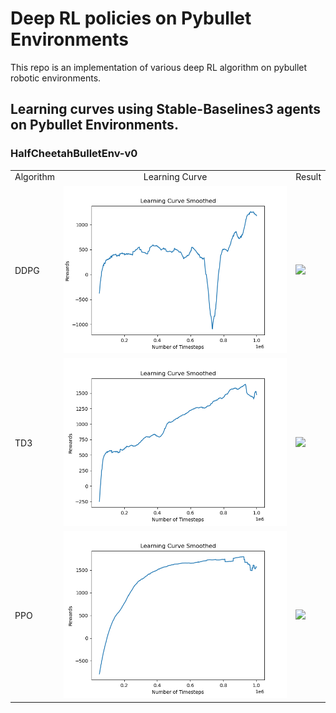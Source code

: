 # Deep RL policies on Pybullet Environments

This repo is an implementation of various deep RL algorithm on pybullet robotic environments.

## Learning curves using Stable-Baselines3 agents on Pybullet Environments.

### HalfCheetahBulletEnv-v0

<table align='center'>
<tr align='center'>
<td> Algorithm </td>
<td> Learning Curve </td>
<td> Result </td>
</tr>
<tr>
<td> DDPG </td>
<td> <img src = 'Stable_Baselines\logs\HalfCheetahBulletEnv-v0\ddpg\learning_curve.png'> </td>
<td> <img src = 'Stable_Baselines\logs\HalfCheetahBulletEnv-v0\ddpg\recording.gif'>  </td>
</tr>
<tr>
<td> TD3 </td>
<td> <img src = 'Stable_Baselines\logs\HalfCheetahBulletEnv-v0\td3\learning_curve.png'> </td>
<td> <img src = 'Stable_Baselines\logs\HalfCheetahBulletEnv-v0\td3\recording.gif'>  </td>
</tr>
<tr>
<td> PPO </td><td> <img src = 'Stable_Baselines\logs\HalfCheetahBulletEnv-v0\ppo\learning_curve.png'> </td>
<td> <img src = 'Stable_Baselines\logs\HalfCheetahBulletEnv-v0\ppo\recording.gif'>  </td>
</tr>
</table>


